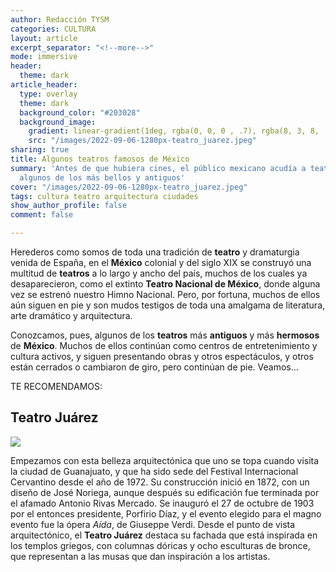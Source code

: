 ```yaml
---
author: Redacción TYSM
categories: CULTURA
layout: article
excerpt_separator: "<!--more-->"
mode: immersive
header:
  theme: dark
article_header:
  type: overlay
  theme: dark
  background_color: "#203028"
  background_image:
    gradient: linear-gradient(1deg, rgba(0, 0, 0 , .7), rgba(8, 3, 8, .9))
    src: "/images/2022-09-06-1280px-teatro_juarez.jpeg"
sharing: true
title: Algunos teatros famosos de México
summary: 'Antes de que hubiera cines, el público mexicano acudía a teatros: conoce
  algunos de los más bellos y antiguos'
cover: "/images/2022-09-06-1280px-teatro_juarez.jpeg"
tags: cultura teatro arquitectura ciudades
show_author_profile: false
comment: false

---
```

Herederos como somos de toda una tradición de **teatro** y dramaturgia venida de España, en el **México** colonial y del siglo XIX se construyó una multitud de **teatros** a lo largo y ancho del país, muchos de los cuales ya desaparecieron, como el extinto **Teatro Nacional de México**, donde alguna vez  se estrenó nuestro Himno Nacional. Pero, por fortuna, muchos de ellos aún siguen en pie y son mudos testigos de toda una amalgama de literatura, arte dramático y arquitectura.

Conozcamos, pues, algunos de los **teatros** más **antiguos** y más **hermosos** de **México**. Muchos de ellos continúan como centros de entretenimiento y cultura activos, y siguen presentando obras y otros espectáculos, y otros están cerrados o cambiaron de giro, pero continúan de pie. Veamos…

TE RECOMENDAMOS:

## Teatro Juárez

![](https://upload.wikimedia.org/wikipedia/commons/thumb/f/ff/Teatro_Juarez_-_panoramio.jpg/1024px-Teatro_Juarez_-_panoramio.jpg)

Empezamos con esta belleza arquitectónica que uno se topa cuando visita la ciudad de Guanajuato, y que ha sido sede del Festival Internacional Cervantino desde el año de 1972. Su construcción inició en 1872, con un diseño de José Noriega, aunque después su edificación fue terminada por el afamado Antonio Rivas Mercado. Se inauguró el 27 de octubre de 1903 por el entonces presidente, Porfirio Díaz, y el evento elegido para el magno evento fue la ópera _Aída_, de Giuseppe Verdi. Desde el punto de vista arquitectónico, el **Teatro Juárez** destaca su fachada que está inspirada en los templos griegos, con columnas dóricas y ocho esculturas de bronce, que representan a las musas que dan inspiración a los artistas.